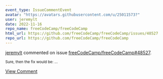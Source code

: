 ```yaml
---
event_type: IssueCommentEvent
avatar: "https://avatars.githubusercontent.com/u/25011573?"
user: jeremylt
date: 2022-11-16
repo_name: freeCodeCamp/freeCodeCamp
html_url: https://github.com/freeCodeCamp/freeCodeCamp/issues/48527
repo_url: https://github.com/freeCodeCamp/freeCodeCamp
---
```


<a href='https://github.com/jeremylt' target='_blank'>jeremylt</a> commented on issue <a href='https://github.com/freeCodeCamp/freeCodeCamp/issues/48527' target='_blank'>freeCodeCamp/freeCodeCamp#48527</a>.

<small>Sure, then the fix would be:...</small>

<a href='https://github.com/freeCodeCamp/freeCodeCamp/issues/48527' target='_blank'>View Comment</a>